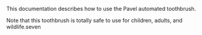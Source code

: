 This documentation describes how to use the Pavel automated toothbrush.

Note that this toothbrush is totally safe to use for children, adults, and wildlife.seven
